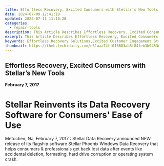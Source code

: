 ```yaml
---
title: Effortless Recovery, Excited Consumers with Stellar’s New Tools
date: 2024-07-09 12:41:10
updated: 2024-07-11 11:10:20
categories:
  - repair-tools
description: This Article Describes Effortless Recovery, Excited Consumers with Stellar’s New Tools
excerpt: This Article Describes Effortless Recovery, Excited Consumers with Stellar’s New Tools
keywords: Effortless Recovery Solutions,Excited Customer Engagement Strategies,Stellar Tools & Technology,Customer Satisfaction Boosters,Streamlined Operations for Business Growth,Enhancing Consumer Experience with New Products,Positive Reviews & Testimonials Impact
thumbnail: https://thmb.techidaily.com/e31aaa74ff016883ab8f84feb3b9453dbf2ea0039f672d3d44453dbbd8a5a231.jpg
---
```


## Effortless Recovery, Excited Consumers with Stellar’s New Tools

**February 7, 2017**

# **Stellar Reinvents its Data Recovery Software for Consumers' Ease of Use**

Metuchen, NJ, February 7, 2017 : Stellar Data Recovery announced NEW release of its flagship software Stellar Phoenix Windows Data Recovery that helps consumers & professionals get back lost data after events like accidental deletion, formatting, hard drive corruption or operating system crash.


<ins class="adsbygoogle"
     style="display:block"
     data-ad-format="autorelaxed"
     data-ad-client="ca-pub-7571918770474297"
     data-ad-slot="1223367746"></ins>



<ins class="adsbygoogle"
     style="display:block"
     data-ad-client="ca-pub-7571918770474297"
     data-ad-slot="8358498916"
     data-ad-format="auto"
     data-full-width-responsive="true"></ins>

